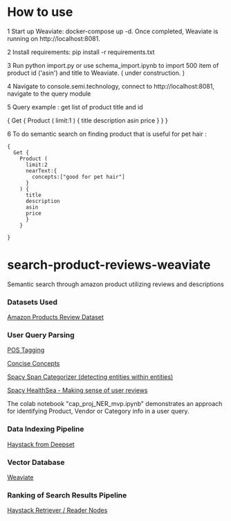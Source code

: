 # How to use

1 Start up Weaviate: docker-compose up -d. Once completed, Weaviate is running on http://localhost:8081.

2 Install requirements: pip install -r requirements.txt

3 Run python import.py or use schema_import.ipynb to import 500 item of product id ('asin') and title to Weaviate. ( under construction. )

4 Navigate to console.semi.technology, connect to http://localhost:8081, navigate to the query module

5 Query example : get list of product title and id 

{
      Get {
        Product (
          limit:1
        ) {
          title 
          description
          asin
          price
          }
        }
}


6 To do semantic search on finding product that is useful for pet hair : 

    {
      Get {
        Product (
          limit:2
          nearText:{
            concepts:["good for pet hair"]
          }
        ) {
          title 
          description
          asin
          price
          }
        }
      
    }


# search-product-reviews-weaviate
Semantic search through amazon product utilizing reviews and descriptions

### Datasets Used ###

[Amazon Products Review Dataset](https://jmcauley.ucsd.edu/data/amazon/)

### User Query Parsing ###

[POS Tagging](https://spacy.io/usage/linguistic-features)

[Concise Concepts](https://github.com/Pandora-Intelligence/concise-concepts)

[Spacy Span Categorizer (detecting entities within entities)](https://spacy.io/api/spancategorizer)

[Spacy HealthSea - Making sense of user reviews](https://explosion.ai/blog/healthsea)

The colab notebook "cap_proj_NER_mvp.ipynb" demonstrates an approach for identifying Product, Vendor or
Category info in a user query.

### Data Indexing Pipeline ###

[Haystack from Deepset](https://haystack.deepset.ai/overview/intro)

### Vector Database ###

[Weaviate](https://weaviate.io/ )

### Ranking of Search Results Pipeline ###

[Haystack Retriever / Reader Nodes]( https://haystack.deepset.ai/components/ready-made-pipelines#documentsearchpipeline )